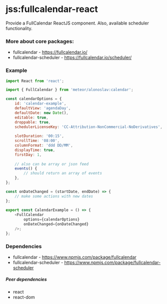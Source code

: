 # jss:fullcalendar-react

Provide a FullCalendar ReactJS component. Also, available scheduler functionality.

### More about core packages:
* fullcalendar - https://fullcalendar.io/
* fullcalendar-scheduler - https://fullcalendar.io/scheduler/

### Example
```js
import React from 'react';

import { FullCalendar } from 'meteor/alonoslav:calendar';

const calendarOptions = {
    id: 'calendar-example',
    defaultView: 'agendaDay',
    defaultDate: new Date(),
    editable: true,
    droppable: true,
    schedulerLicenseKey: 'CC-Attribution-NonCommercial-NoDerivatives',
    
    slotDuration: '00:15',
    scrollTime: '08:00',
    columnFormat: 'ddd DD/MM',
    displayTime: true,
    firstDay: 1,
    
    // also can be array or json feed
    events() {
        // should return an array of events
    },
};

const onDateChanged = (startDate, endDate) => {
    // make some actions with new dates
};
 
export const CalendarExample = () => {
    <FullCalendar
        options={calendarOptions}
        onDateChanged={onDateChanged}
    />;
};

```

### Dependencies

* fullcalendar - https://www.npmjs.com/package/fullcalendar
* fullcalendar-scheduler - https://www.npmjs.com/package/fullcalendar-scheduler

##### Peer dependencies

* react
* react-dom
